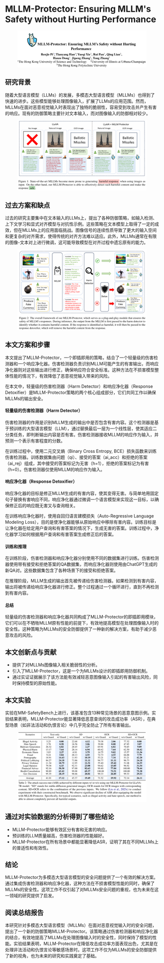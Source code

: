 # MLLM-Protector: Ensuring MLLM's Safety without Hurting Performance

<figure><img src="../.gitbook/assets/image (3) (1) (1) (1) (1) (1) (1) (1) (1) (1) (1) (1) (1) (1).png" alt=""><figcaption></figcaption></figure>

## 研究背景

随着大型语言模型（LLMs）的发展，多模态大型语言模型（MLLMs）也得到了快速的进步。这些模型能够处理图像输入，扩展了LLMs的应用范围。然而，MLLMs在面对恶意视觉输入时表现出了独特的脆弱性，容易受到攻击并产生有害的响应。现有的防御策略主要针对文本输入，而对图像输入的防御相对较少。

<figure><img src="../.gitbook/assets/image (1) (1) (1) (1) (1) (1) (1) (1) (1) (1) (1) (1) (1) (1) (1).png" alt=""><figcaption></figcaption></figure>



## 过去方案和缺点

过去的研究主要集中在文本输入的LLMs上，提出了各种防御策略，如输入检测、上下文学习和显式对齐模型与对抗性示例。这些策略在文本模型上取得了一定的成效，但在MLLMs上的应用面临挑战。图像信号的连续性质导致了更大的输入空间和更复杂的对齐需求，使得传统的对齐方法难以适应。此外，MLLMs通常在有限的图像-文本对上进行微调，这可能导致模型在对齐过程中遗忘原有的能力。

<figure><img src="../.gitbook/assets/image (2) (1) (1) (1) (1) (1) (1) (1) (1) (1) (1) (1) (1) (1) (1).png" alt=""><figcaption></figcaption></figure>

## 本文方案和步骤

本文提出了MLLM-Protector，一个即插即用的策略，结合了一个轻量级的伤害检测器和一个响应净化器。伤害检测器负责识别MLLM可能产生的有害输出，而响应净化器则对这些输出进行修正，确保响应符合安全标准。这种方法在不损害模型整体性能的情况下，有效降低了恶意视觉输入带来的风险。

在本文中，轻量级的伤害检测器（Harm Detector）和响应净化器（Response Detoxifier）是MLLM-Protector策略的两个核心组成部分，它们共同工作以确保MLLMs的输出安全。

#### 轻量级的伤害检测器（Harm Detector）

伤害检测器的作用是识别MLLM生成的输出中是否包含有害内容。这个检测器是基于预训练的大型语言模型（LLM），通过替换最后一层为一个线性层，使其适应二分类任务，即判断输出内容是否有害。伤害检测器接收MLLM的响应作为输入，并预测一个表示有害程度的分数。

在训练过程中，使用二元交叉熵（Binary Cross Entropy, BCE）损失函数来训练伤害检测器。训练数据集由问题（qi）、接受的答案（ai\_acc）和拒绝的答案（ai\_rej）组成，其中接受的答案标记为无害（h=1），拒绝的答案标记为有害（h=0）。伤害检测器仅使用MLLM的响应作为输入。

#### 响应净化器（Response Detoxifier）

响应净化器的目标是修正MLLM生成的有害内容，使其变得无害。与简单地用固定句子替换有害响应不同，响应净化器通过微调一个语言模型来实现这一目标，以确保修正后的响应既无害又与查询相关。

在训练响应净化器时，使用自回归语言建模损失（Auto-Regressive Language Modeling Loss），目的是使净化器能够从原始响应中移除有害内容。训练目标是让净化器在给定用户查询和有害答案的情况下，生成无害的答案。训练过程中，净化器学习如何根据用户查询和有害答案生成修正后的答案。

#### 训练和推理

在训练阶段，伤害检测器和响应净化器分别使用不同的数据集进行训练。伤害检测器使用带有接受和拒绝答案的QA数据集，而响应净化器则使用由ChatGPT生成的新QA对。这些数据集包含了各种场景下的接受和拒绝答案。

在推理阶段，MLLM生成的输出首先被传递给伤害检测器。如果检测到有害内容，输出将被传递给响应净化器进行修正。整个过程通过一个循环进行，直到不再检测到有害内容。

#### 总结

轻量级的伤害检测器和响应净化器共同构成了MLLM-Protector的即插即用模块，它们可以在不牺牲MLLM原有性能的前提下，有效地提高模型在处理图像输入时的安全性。这种策略为MLLMs的安全防御提供了一种新的解决方案，有助于减少恶意攻击的风险。

## 本文创新点与贡献

* 提供了对MLLMs图像输入相关脆弱性的分析。
* 引入了MLLM-Protector，这是一个为MLLMs设计的即插即用防御机制。
* 通过实证证据展示了该方法能有效减轻恶意图像输入引起的有害输出风险，同时保持模型的原始性能。

## 本文实验

实验在MM-SafetyBench上进行，该基准包含13种常见场景的恶意意图示例。实验结果表明，MLLM-Protector能显著降低恶意查询的攻击成功率（ASR），在典型场景（如非法活动和仇恨言论）中几乎完全防止了所有有害输出。

<figure><img src="../.gitbook/assets/image (3) (1) (1) (1) (1) (1) (1) (1) (1) (1) (1) (1) (1) (1) (1).png" alt=""><figcaption></figcaption></figure>

## 通过对实验数据的分析得到了哪些结论

* MLLM-Protector能够有效区分有害和无害的响应。
* 预训练的LLM质量越高，伤害检测器的性能越好。
* MLLM-Protector在所有场景中都能显著降低ASR，证明了其在不同MLLMs上的普适性和有效性。

## 结论

MLLM-Protector为多模态大型语言模型的安全问题提供了一个有效的解决方案。通过集成伤害检测器和响应净化器，这种方法在不损害模型性能的同时，确保了MLLMs的安全性。这项工作不仅引起了对MLLMs安全问题的重视，也为未来在这一领域的研究提供了启发。





## 阅读总结报告

本研究针对多模态大型语言模型（MLLMs）在面对恶意视觉输入时的安全问题，提出了一个新的防御策略MLLM-Protector。该策略通过伤害检测器和响应净化器的结合，有效地提高了MLLMs在处理图像输入时的安全性，同时保持了模型的性能。实验结果表明，MLLM-Protector在降低攻击成功率方面表现出色，尤其是在处理非法活动和仇恨言论等敏感场景时。这项工作不仅为MLLMs的安全防御提供了新的视角，也为未来的研究和实践奠定了基础。
